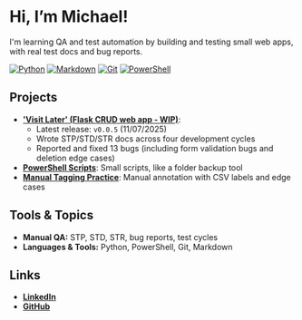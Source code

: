 # Hi, I’m Michael!  
I'm learning QA and test automation by building and testing small web apps, with real test docs and bug reports.

[![Python](https://img.shields.io/badge/Python-3670A0?style=flat&logo=python&logoColor=white)](https://www.python.org/)
[![Markdown](https://img.shields.io/badge/Markdown-000000?style=flat&logo=markdown&logoColor=white)](https://daringfireball.net/projects/markdown/)
[![Git](https://img.shields.io/badge/Git-F05032?style=flat&logo=git&logoColor=white)](https://git-scm.com/)
[![PowerShell](https://img.shields.io/badge/PowerShell-5391FE?style=flat&logo=powershell&logoColor=white)](https://learn.microsoft.com/powershell/)

## Projects
- [**'Visit Later' (Flask CRUD web app - WIP)**](https://github.com/MichaelShults/visit-later-app):
  - Latest release: `v0.0.5` (11/07/2025)
  - Wrote STP/STD/STR docs across four development cycles
  - Reported and fixed 13 bugs (including form validation bugs and deletion edge cases) 
- [**PowerShell Scripts**](https://github.com/MichaelShults/powershell-scripts-practice): Small scripts, like a folder backup tool
- [**Manual Tagging Practice**](https://github.com/MichaelShults/manual-tagging-practice): Manual annotation with CSV labels and edge cases


## Tools & Topics
- **Manual QA:** STP, STD, STR, bug reports, test cycles
- **Languages & Tools:** Python, PowerShell, Git, Markdown

## Links
- [**LinkedIn**](https://www.linkedin.com/in/michael-shults-b01b16227/)
- [**GitHub**](https://github.com/MichaelShults)
